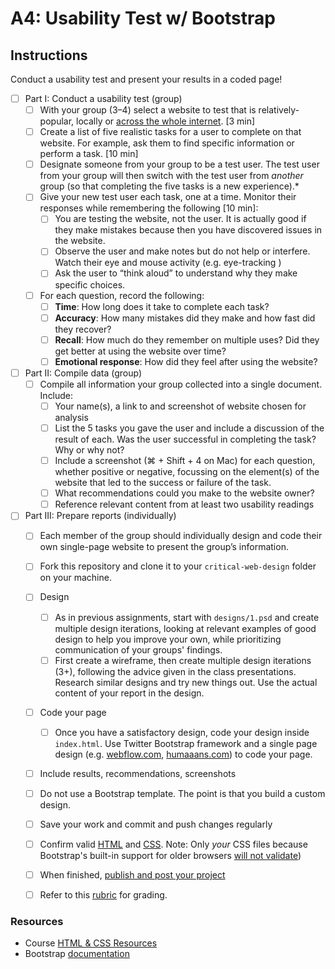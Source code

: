 # A4: Usability Test w/ Bootstrap




## Instructions
Conduct a usability test and present your results in a coded page!





- [ ] Part I: Conduct a usability test (group)
  - [ ] With your group (3–4) select a website to test that is relatively-popular, locally or [across the whole internet](https://moz.com/top500). [3 min]
  - [ ] Create a list of five realistic tasks for a user to complete on that website. For example, ask them to find specific information or perform a task. [10 min]
  - [ ] Designate someone from your group to be a test user. The test user from your group will then switch with the test user from *another* group (so that completing the five tasks is a new experience).*
  - [ ] Give your new test user each task, one at a time. Monitor their responses while remembering the following [10 min]:
    - [ ] You are testing the website, not the user. It is actually good if they make mistakes because then you have discovered issues in the website.
    - [ ] Observe the user and make notes but do not help or interfere. Watch their eye and mouse activity (e.g. eye-tracking )
    - [ ] Ask the user to “think aloud” to understand why they make specific choices.
  - [ ] For each question, record the following:
    - [ ] **Time**: How long does it take to complete each task?
    - [ ] **Accuracy**: How many mistakes did they make and how fast did they recover?
    - [ ] **Recall**: How much do they remember on multiple uses? Did they get better at using the website over time?
    - [ ] **Emotional response**: How did they feel after using the website?
- [ ] Part II: Compile data (group)
  - [ ] Compile all information your group collected into a single document. Include:
    - [ ] Your name(s), a link to and screenshot of website chosen for analysis
    - [ ] List the 5 tasks you gave the user and include a discussion of the result of each. Was the user successful in completing the task? Why or why not?
    - [ ] Include a screenshot (⌘ + Shift + 4 on Mac) for each question, whether positive or negative, focussing on the element(s) of the website that led to the success or failure of the task.
    - [ ] What recommendations could you make to the website owner?
    - [ ] Reference relevant content from at least two usability readings
- [ ] Part III: Prepare reports (individually)
  - [ ] Each member of the group should individually design and code their own single-page website to present the group’s information.
  - [ ] Fork this repository and clone it to your `critical-web-design` folder on your machine.
  - [ ] Design
    - [ ] As in previous assignments, start with `designs/1.psd` and create multiple design iterations, looking at relevant examples of good design to help you improve your own, while prioritizing communication of your groups' findings.
    - [ ] First create a wireframe, then create multiple design iterations (3+), following the advice given in the class presentations. Research similar designs and try new things out. Use the actual content of your report in the design.
  - [ ] Code your page
    - [ ] Once you have a satisfactory design, code your design inside `index.html`. Use Twitter Bootstrap framework and a single page design (e.g. [webflow.com](https://webflow.com), [humaaans.com](https://humaaans.com)) to code your page.
  - [ ] Include results, recommendations, screenshots
  - [ ] Do not use a Bootstrap template. The point is that you build a custom design.
  - [ ] Save your work and commit and push changes regularly
  - [ ] Confirm valid [HTML](https://validator.w3.org/) and [CSS](https://jigsaw.w3.org/css-validator/). Note: Only *your* CSS files because Bootstrap's built-in support for older browsers [will not validate](https://getbootstrap.com/docs/4.5/getting-started/introduction/))
  - [ ] When finished, [publish and post your project](https://docs.google.com/document/d/17U_zmzM_eML_qkG0PaOdDRcEk3YEmbiQ1TyNnbAM08k/edit)
  - [ ] Refer to this [rubric](https://docs.google.com/document/d/1daQKCtPQCRhu2RhqHZbqBKVeJP7OcyCypLadfn14zBA/edit) for grading.









 ### Resources

 - Course [HTML & CSS Resources](https://github.com/omundy/critical-web-design/blob/master/README.md#html--css)
 - Bootstrap [documentation](https://getbootstrap.com/docs/)
